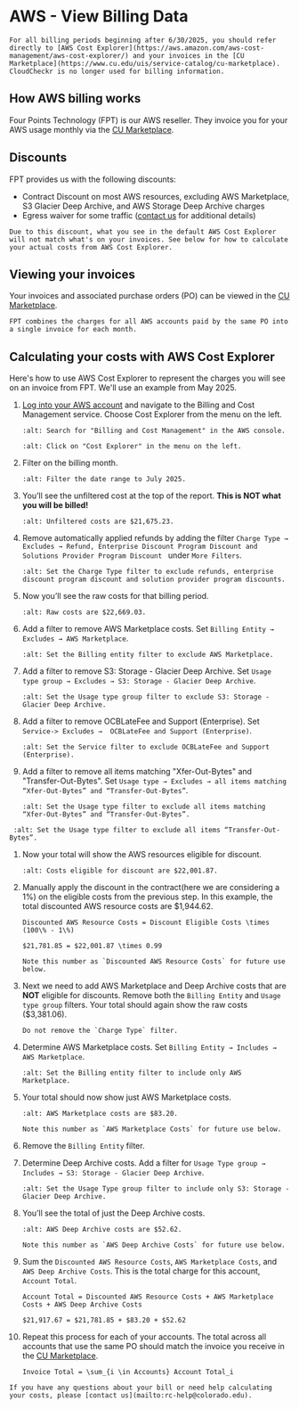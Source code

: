# AWS - View Billing Data

```{note}
For all billing periods beginning after 6/30/2025, you should refer directly to [AWS Cost Explorer](https://aws.amazon.com/aws-cost-management/aws-cost-explorer/) and your invoices in the [CU Marketplace](https://www.cu.edu/uis/service-catalog/cu-marketplace). CloudCheckr is no longer used for billing information.
```

## How AWS billing works

Four Points Technology (FPT) is our AWS reseller. They invoice you for your AWS usage monthly via the [CU Marketplace](https://www.cu.edu/uis/service-catalog/cu-marketplace).

## Discounts

FPT provides us with the following discounts:

* Contract Discount on most AWS resources, excluding AWS Marketplace, S3 Glacier Deep Archive, and AWS Storage Deep Archive charges
* Egress waiver for some traffic ([contact us](mailto:rc-help@colorado.edu) for additional details)

```{important}
Due to this discount, what you see in the default AWS Cost Explorer will not match what's on your invoices. See below for how to calculate your actual costs from AWS Cost Explorer.
```

## Viewing your invoices

Your invoices and associated purchase orders (PO) can be viewed in the [CU Marketplace](https://www.cu.edu/uis/service-catalog/cu-marketplace).

```{note}
FPT combines the charges for all AWS accounts paid by the same PO into a single invoice for each month.
```

## Calculating your costs with AWS Cost Explorer

Here's how to use AWS Cost Explorer to represent the charges you will see on an invoice from FPT. We'll use an example from May 2025.

1. [Log into your AWS account](../getting-started/aws-console-access) and navigate to the Billing and Cost Management service. Choose Cost Explorer from the menu on the left.
   ```{image} images/billing-and-cost-management.png
   :alt: Search for "Billing and Cost Management" in the AWS console.
   ```
   ```{image} images/cost-explorer-menu.png
   :alt: Click on "Cost Explorer" in the menu on the left.
   ```

1. Filter on the billing month.
   ```{image} images/cost-explorer-billing-month.png
   :alt: Filter the date range to July 2025.
   ```

1. You’ll see the unfiltered cost at the top of the report. **This is NOT what you will be billed!**
   ```{image} images/cost-explorer-unfiltered.png
   :alt: Unfiltered costs are $21,675.23.
   ```

1. Remove automatically applied refunds by adding the filter `Charge Type → Excludes → Refund, Enterprise Discount Program Discount and Solutions Provider Program Discount ` under `More Filters`.
   ```{image} images/cost-explorer-exclude-refunds.png
   :alt: Set the Charge Type filter to exclude refunds, enterprise discount program discount and solution provider program discounts.
   ```

1. Now you’ll see the raw costs for that billing period.
   ```{image} images/cost-explorer-raw.png
   :alt: Raw costs are $22,669.03.
   ```

1. Add a filter to remove AWS Marketplace costs. Set `Billing Entity → Excludes → AWS Marketplace`.
   ```{image} images/cost-explorer-exclude-marketplace.png
   :alt: Set the Billing entity filter to exclude AWS Marketplace.
   ```

1. Add a filter to remove S3: Storage - Glacier Deep Archive. Set `Usage type group → Excludes → S3: Storage - Glacier Deep Archive`.
   ```{image} images/cost-explorer-exclude-deeparchive.png
   :alt: Set the Usage type group filter to exclude S3: Storage - Glacier Deep Archive.
   ```
1. Add a filter to remove OCBLateFee and Support (Enterprise). Set `Service-> Excludes →  OCBLateFee and Support (Enterprise)`.
   ```{image} images/cost-explorer-exclude-ocblatefee.png
   :alt: Set the Service filter to exclude OCBLateFee and Support (Enterprise).
   ```

1. Add a filter to remove all items matching "Xfer-Out-Bytes" and "Transfer-Out-Bytes". Set `Usage type → Excludes → all items matching “Xfer-Out-Bytes” and “Transfer-Out-Bytes”`.
   ```{image} images/cost-explorer-exclude-xferoutbytes.png
   :alt: Set the Usage type filter to exclude all items matching “Xfer-Out-Bytes” and “Transfer-Out-Bytes”.
   ```
  ```{image} images/cost-explorer-exclude-transferoutbytes.png
   :alt: Set the Usage type filter to exclude all items “Transfer-Out-Bytes”.
   ```
1. Now your total will show the AWS resources eligible for discount.
   ```{image} images/cost-explorer-discount-eligible.png
   :alt: Costs eligible for discount are $22,001.87.
   ```

1. Manually apply the discount in the contract(here we are considering a 1%) on the eligible costs from the previous step. In this example, the total discounted AWS resource costs are $1,944.62.
   ```{math}
   Discounted AWS Resource Costs = Discount Eligible Costs \times (100\% - 1\%)
   ```
   ```{math}
   $21,781.85 = $22,001.87 \times 0.99
   ```
   ```{note}
   Note this number as `Discounted AWS Resource Costs` for future use below.
   ```

1. Next we need to add AWS Marketplace and Deep Archive costs that are **NOT** eligible for discounts. Remove both the `Billing Entity` and `Usage type group` filters. Your total should again show the raw costs ($3,381.06).
   ```{important}
   Do not remove the `Charge Type` filter.
   ```

1. Determine AWS Marketplace costs. Set `Billing Entity → Includes → AWS Marketplace`.
   ```{image} images/cost-explorer-include-marketplace.png
   :alt: Set the Billing entity filter to include only AWS Marketplace.
   ```

1. Your total should now show just AWS Marketplace costs.
   ```{image} images/cost-explorer-marketplace.png
   :alt: AWS Marketplace costs are $83.20.
   ```
   ```{note}
   Note this number as `AWS Marketplace Costs` for future use below.
   ```

1. Remove the `Billing Entity` filter.

1. Determine Deep Archive costs. Add a filter for `Usage Type group → Includes → S3: Storage - Glacier Deep Archive`.
   ```{image} images/cost-explorer-include-deeparchive.png
   :alt: Set the Usage Type group filter to include only S3: Storage - Glacier Deep Archive.
   ```

1. You’ll see the total of just the Deep Archive costs.
   ```{image} images/cost-explorer-deeparchive.png
   :alt: AWS Deep Archive costs are $52.62.
   ```
   ```{note}
   Note this number as `AWS Deep Archive Costs` for future use below.
   ```

1. Sum the `Discounted AWS Resource Costs`, `AWS Marketplace Costs`, and `AWS Deep Archive Costs`. This is the total charge for this account, `Account Total`.
   ```{math}
   Account Total = Discounted AWS Resource Costs + AWS Marketplace Costs + AWS Deep Archive Costs
   ```
   ```{math}
   $21,917.67 = $21,781.85 + $83.20 + $52.62
   ```

1. Repeat this process for each of your accounts. The total across all accounts that use the same PO should match the invoice you receive in the [CU Marketplace](https://www.cu.edu/uis/service-catalog/cu-marketplace).
   ```{math}
   Invoice Total = \sum_{i \in Accounts} Account Total_i
   ```

```{note}
If you have any questions about your bill or need help calculating your costs, please [contact us](mailto:rc-help@colorado.edu).
```
